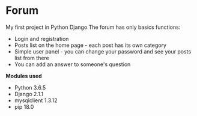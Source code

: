 # Forum
My first project in Python Django
The forum has only basics functions:
- Login and registration
- Posts list on the home page - each post has its own category
- Simple user panel - you can change your password and see your posts list from there
- You can add an answer to someone's question

**Modules used**
- Python 3.6.5
- Django 2.1.1
- mysqlclient 1.3.12
- pip 18.0
